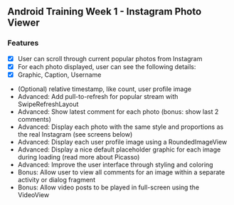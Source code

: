 ## Android Training Week 1 - Instagram Photo Viewer

### Features
* [x] User can scroll through current popular photos from Instagram
* [x] For each photo displayed, user can see the following details:
 * [x] Graphic, Caption, Username
 * (Optional) relative timestamp, like count, user profile image
*  Advanced: Add pull-to-refresh for popular stream with SwipeRefreshLayout
*  Advanced: Show latest comment for each photo (bonus: show last 2 comments)
*  Advanced: Display each photo with the same style and proportions as the real Instagram (see screens below)
*  Advanced: Display each user profile image using a RoundedImageView
*  Advanced: Display a nice default placeholder graphic for each image during loading (read more about Picasso)
*  Advanced: Improve the user interface through styling and coloring
*  Bonus: Allow user to view all comments for an image within a separate activity or dialog fragment
*  Bonus: Allow video posts to be played in full-screen using the VideoView
